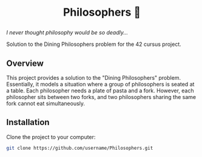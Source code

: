 # <p align="center"><strong>Philosophers 🍴</strong></p>

*I never thought philosophy would be so deadly...*

Solution to the Dining Philosophers problem for the 42 cursus project.

## Overview

This project provides a solution to the "Dining Philosophers" problem. Essentially, it models a situation where a group of philosophers is seated at a table. Each philosopher needs a plate of pasta and a fork. However, each philosopher sits between two forks, and two philosophers sharing the same fork cannot eat simultaneously.

## Installation

Clone the project to your computer:

```bash
git clone https://github.com/username/Philosophers.git
